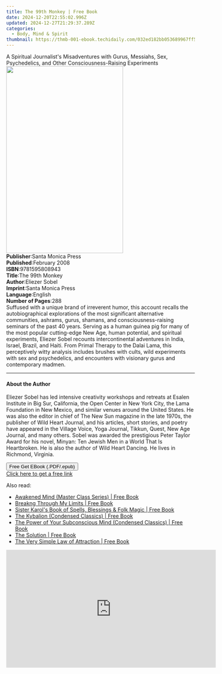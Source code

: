 ```yaml
---
title: The 99th Monkey | Free Book
date: 2024-12-20T22:55:02.996Z
updated: 2024-12-27T21:29:37.289Z
categories:
  - Body, Mind & Spirit
thumbnail: https://thmb-001-ebook.techidaily.com/032ed182bb053689967ff515dd477a7b5ee8a23f074b60ef6c57a172d49079b0.jpg
---
```

<main id="book-container">
  <div class="flex flex-col">
    <div class="book-brief flex-1 py-6 px-4 sm:p-6 md:py-10 md:px-8">
      <!-- brief-->
      <div class="book-brief-main">
        A Spiritual Journalist's Misadventures with Gurus, Messiahs, Sex,
        Psychedelics, and Other Consciousness-Raising Experiments
      </div>
    </div>
    <div
      class="book-meta-info flex-1 grid gap-4 col-start-1 col-end-3 row-start-1 sm:mb-6 sm:grid-cols-4 lg:gap-6 lg:col-start-2 lg:row-end-6 lg:row-span-6 lg:mb-0"
    >
      <div
        class="book-meta-info-left place-content-center mt-4 p-4 text-sm leading-6 col-start-2 col-span-2 dark:text-slate-400"
      >
        <img
          class="w-full h-500 object-cover rounded-lg sm:h-255 sm:col-span-2 lg:col-span-full"
          src="https://img-001-ebook.techidaily.com/01f1fde12b84605ddf999a3ec0f42ea6888d749a7c4a9adc74fbb5a4525d159c.jpg"
          alt=""
          width="312"
          height="500"
        />
      </div>
      <div
        class="book-meta-info-right mt-2 col-start-1 row-start-2 col-span-3 self-center"
      >
        <!-- meta data  -->
        <div class="flex flex-col px-4 md:px-8">
          <div class="flex-1">
            <strong>Publisher</strong>:<span class="px-2"
              >Santa Monica Press</span
            >
          </div>
          <div class="flex-1">
            <strong>Published</strong>:<span class="px-2">February 2008</span>
          </div>
          <div class="flex-1">
            <strong>ISBN</strong>:<span class="px-2">9781595808943</span>
          </div>
          <div class="flex-1">
            <strong>Title</strong>:<span class="px-2">The 99th Monkey</span>
          </div>
          <div class="flex-1">
            <strong>Author</strong>:<span class="px-2">Eliezer Sobel</span>
          </div>
          <div class="flex-1">
            <strong>Imprint</strong>:<span class="px-2"
              >Santa Monica Press</span
            >
          </div>
          <div class="flex-1">
            <strong>Language</strong>:<span class="px-2">English</span>
          </div>
          <div class="flex-1">
            <strong>Number of Pages</strong>:<span class="px-2">288</span>
          </div>
        </div>
      </div>
    </div>
    <div class="book-description flex-1 py-6 px-4 sm:p-6 md:py-10 md:px-8">
      <div class="book-description-main">
        <div accordion-content="" id="description">
          Suffused with a unique brand of irreverent humor, this account recalls
          the autobiographical explorations of the most significant alternative
          communities, ashrams, gurus, shamans, and consciousness-raising
          seminars of the past 40 years. Serving as a human guinea pig for many
          of the most popular cutting-edge New Age, human potential, and
          spiritual experiments, Eliezer Sobel recounts intercontinental
          adventures in India, Israel, Brazil, and Haiti. From Primal Therapy to
          the Dalai Lama, this perceptively witty analysis includes brushes with
          cults, wild experiments with sex and psychedelics, and encounters with
          visionary gurus and contemporary madmen.
        </div>
      </div>
    </div>
    <div class="book-excerpts flex-1 py-6 px-4 sm:p-6 md:py-10 md:px-8">
      <!-- excerpts-->
      <div class="book-excerpts-main">
        <hr />
        <h4 class="placeholder placeholder-heading">
          <span>About the Author</span>
        </h4>
        <p>
          Eliezer Sobel has led intensive creativity workshops and retreats at
          Esalen Institute in Big Sur, California, the Open Center in New York
          City, the Lama Foundation in New Mexico, and similar venues around the
          United States. He was also the editor in chief of The New Sun magazine
          in the late 1970s, the publisher of Wild Heart Journal, and his
          articles, short stories, and poetry have appeared in the Village
          Voice, Yoga Journal, Tikkun, Quest, New Age Journal, and many others.
          Sobel was awarded the prestigious Peter Taylor Award for his novel,
          Minyan: Ten Jewish Men in a World That Is Heartbroken. He is also the
          author of Wild Heart Dancing. He lives in Richmond, Virginia.
        </p>
      </div>
    </div>
    <div
      class="book-about-author flex-1 py-6 px-4 sm:p-6 md:py-10 md:px-8"
    ></div>
    <div class="book-free-get flex-1 py-6 px-4 sm:p-6 md:py-10 md:px-8">
      <button
        id="btn-free-get"
        class="bg-blue-500 hover:bg-blue-700 text-white font-bold py-2 px-4 rounded"
      >
        Free Get EBook (.PDF/.epub)
      </button>
      <div id="countdown-display" class="px-2 text-lg mt-2"></div>
      <a
        id="free-link"
        class="hidden bg-blue-500 hover:bg-blue-700 text-white font-bold py-2 px-4 rounded"
        href="https://www.ebooks.com/en-us/book/96490194/the-99th-monkey/eliezer-sobel/"
        target="_blank"
        >Click here to get a free link</a
      >
    </div>
    <script>
      let countdownTime = 0;
      let countdownInterval = null;
      document
        .getElementById('btn-free-get')
        .addEventListener('click', startCountdown);
      function startCountdown() {
        countdownTime = new Date().getTime() + 60000 * 3;
        countdownInterval = setInterval(updateCountdown, 1000);
        document.getElementById('btn-free-get').disabled = true;
        document
          .getElementById('btn-free-get')
          .classList.add('bg-gray-500', 'cursor-not-allowed');
      }
      function updateCountdown() {
        let currentTime = new Date().getTime();
        let timeLeft = countdownTime - currentTime;
        let secondsLeft = Math.floor(timeLeft / 1000);
        document.getElementById('countdown-display').innerHTML =
          `Remaining time: ${secondsLeft} seconds.`;
        if (secondsLeft <= 0) {
          clearInterval(countdownInterval);
          document.getElementById('btn-free-get').classList.add('hidden');
          document.getElementById('free-link').classList.remove('hidden');
          document.getElementById('countdown-display').innerHTML = '';
        }
      }
    </script>
  </div>
</main>

<ins class="adsbygoogle"
      style="display:block"
      data-ad-client="ca-pub-7571918770474297"
      data-ad-slot="8358498916"
      data-ad-format="auto"
      data-full-width-responsive="true"></ins>
    

<span class="atpl-alsoreadstyle">Also read:</span>
<div><ul>
<li><a href="https://novels-ebooks.techidaily.com/138620346-9781722520090-awakened-mind-master-class-series/"><u>Awakened Mind (Master Class Series) | Free Book</u></a></li>
<li><a href="https://novels-ebooks.techidaily.com/138620328-9781722520489-breakng-through-my-limits/"><u>Breakng Through My Limits | Free Book</u></a></li>
<li><a href="https://novels-ebooks.techidaily.com/138620189-9781633410978-sister-karols-book-of-spells-blessings-folk-magic/"><u>Sister Karol's Book of Spells, Blessings & Folk Magic | Free Book</u></a></li>
<li><a href="https://novels-ebooks.techidaily.com/138620388-9781722520281-the-kybalion-condensed-classics/"><u>The Kybalion (Condensed Classics) | Free Book</u></a></li>
<li><a href="https://novels-ebooks.techidaily.com/138620397-9781722520243-the-power-of-your-subconscious-mind-condensed-classics/"><u>The Power of Your Subconscious Mind (Condensed Classics) | Free Book</u></a></li>
<li><a href="https://novels-ebooks.techidaily.com/138620393-9781722520939-the-solution/"><u>The Solution | Free Book</u></a></li>
<li><a href="https://novels-ebooks.techidaily.com/138620395-9781722520748-the-very-simple-law-of-attraction/"><u>The Very Simple Law of Attraction | Free Book</u></a></li>
</ul></div>

<!-- affiliate ads begin -->
<iframe width="560" height="315" src="https://www.youtube.com/embed/YB7Ou4-iKVM?si=7Fq8iUwI8voccMLx" title="YouTube video player" frameborder="0" allow="accelerometer; autoplay; clipboard-write; encrypted-media; gyroscope; picture-in-picture; web-share" referrerpolicy="strict-origin-when-cross-origin" allowfullscreen></iframe>
<!-- affiliate ads end -->

